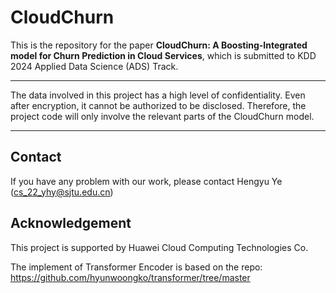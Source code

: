 # CloudChurn
This is the repository for the paper **CloudChurn: A Boosting-Integrated model for Churn Prediction in Cloud Services**, which is submitted to KDD 2024 Applied Data Science (ADS) Track.

----
The data involved in this project has a high level of confidentiality. Even after encryption, it cannot be authorized to be disclosed. Therefore, the project code will only involve the relevant parts of the CloudChurn model. 


----


## Contact
If you have any problem with our work, please contact Hengyu Ye (cs_22_yhy@sjtu.edu.cn)

## Acknowledgement
This project is supported by  Huawei Cloud Computing Technologies Co.

The implement of Transformer Encoder is based on the repo: https://github.com/hyunwoongko/transformer/tree/master
